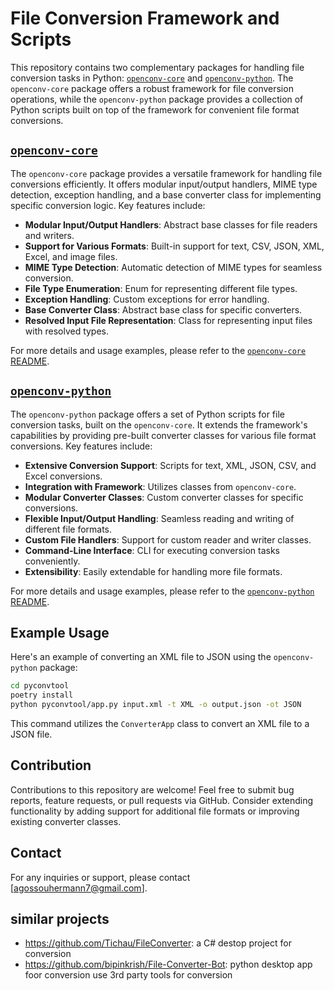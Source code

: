 # File Conversion Framework and Scripts

This repository contains two complementary packages for handling file conversion tasks in Python: [`openconv-core`](./openconv-core/) and [`openconv-python`](./openconv-python). The `openconv-core` package offers a robust framework for file conversion operations, while the `openconv-python` package provides a collection of Python scripts built on top of the framework for convenient file format conversions.

## [`openconv-core`](./openconv-core/)

The `openconv-core` package provides a versatile framework for handling file conversions efficiently. It offers modular input/output handlers, MIME type detection, exception handling, and a base converter class for implementing specific conversion logic. Key features include:

- **Modular Input/Output Handlers**: Abstract base classes for file readers and writers.
- **Support for Various Formats**: Built-in support for text, CSV, JSON, XML, Excel, and image files.
- **MIME Type Detection**: Automatic detection of MIME types for seamless conversion.
- **File Type Enumeration**: Enum for representing different file types.
- **Exception Handling**: Custom exceptions for error handling.
- **Base Converter Class**: Abstract base class for specific converters.
- **Resolved Input File Representation**: Class for representing input files with resolved types.

For more details and usage examples, please refer to the [`openconv-core` README](./openconv-core/README.md).

## [`openconv-python`](./openconv-python/)

The `openconv-python` package offers a set of Python scripts for file conversion tasks, built on the `openconv-core`. It extends the framework's capabilities by providing pre-built converter classes for various file format conversions. Key features include:

- **Extensive Conversion Support**: Scripts for text, XML, JSON, CSV, and Excel conversions.
- **Integration with Framework**: Utilizes classes from `openconv-core`.
- **Modular Converter Classes**: Custom converter classes for specific conversions.
- **Flexible Input/Output Handling**: Seamless reading and writing of different file formats.
- **Custom File Handlers**: Support for custom reader and writer classes.
- **Command-Line Interface**: CLI for executing conversion tasks conveniently.
- **Extensibility**: Easily extendable for handling more file formats.

For more details and usage examples, please refer to the [`openconv-python` README](./openconv-python/README.md).

<!-- ## Getting Started

To use the packages:

1. Install the packages and dependencies using your preferred package manager.
2. Import required classes into your scripts or applications.
3. Utilize provided converter classes for file conversions.
4. Execute scripts either programmatically or via CLI. -->

## Example Usage

Here's an example of converting an XML file to JSON using the `openconv-python` package:

```bash
cd pyconvtool
poetry install
python pyconvtool/app.py input.xml -t XML -o output.json -ot JSON
```

This command utilizes the `ConverterApp` class to convert an XML file to a JSON file.

## Contribution

Contributions to this repository are welcome! Feel free to submit bug reports, feature requests, or pull requests via GitHub. Consider extending functionality by adding support for additional file formats or improving existing converter classes.

## Contact

For any inquiries or support, please contact [agossouhermann7@gmail.com].

## similar projects

- <https://github.com/Tichau/FileConverter>: a C# destop project for conversion
- <https://github.com/bipinkrish/File-Converter-Bot>: python desktop app foor conversion use 3rd party tools for conversion
